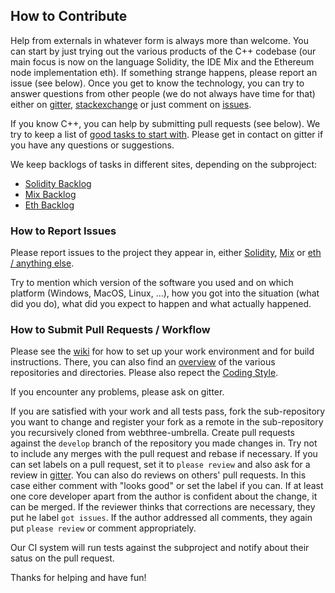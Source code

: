 ## How to Contribute

Help from externals in whatever form is always more than welcome. You can start
by just trying out the various products of the C++ codebase (our main focus
is now on the language Solidity, the IDE Mix and the Ethereum node implementation
eth). If something strange happens, please report an issue (see below).
Once you get to know the technology, you can try to answer questions from
other people (we do not always have time for that) either on [gitter](https://gitter.im/ethereum/cpp-ethereum),
[stackexchange](http://ethereum.stackexchange.com/) or just comment on [issues](http://github.com/ethereum/webthree-umbrella/issues).

If you know C++, you can help by submitting pull requests (see below).
We try to keep a list of [good tasks to start with](https://github.com/ethereum/webthree-umbrella/labels/good%20first%20task).
Please get in contact on gitter if you have any questions or suggestions.

We keep backlogs of tasks in different sites, depending on the subproject:

 * [Solidity Backlog](https://www.pivotaltracker.com/n/projects/1189488)
 * [Mix Backlog](https://github.com/ethereum/mix/issues)
 * [Eth Backlog](https://www.pivotaltracker.com/n/projects/1510366)


### How to Report Issues

Please report issues to the project they appear in, either
[Solidity](https://github.com/ethereum/solidity/issues),
[Mix](https://github.com/ethereum/mix/issues) or
[eth / anything else](https://github.com/ethereum/webthree-umbrella/issues).

Try to mention which version of the software you used and on which platform (Windows, MacOS, Linux, ...),
how you got into the situation (what did you do), what did you expect to happen
and what actually happened.

### How to Submit Pull Requests / Workflow

Please see the [wiki](https://github.com/ethereum/webthree-umbrella/wiki) for how
to set up your work environment and for build instructions. There, you can
also find an [overview](https://github.com/ethereum/webthree-umbrella/wiki/Overview)
of the various repositories and directories.
Please also repect the [Coding Style](CodingStandards.txt).

If you encounter any problems, please ask on gitter.

If you are satisfied with your work and all tests pass,
fork the sub-repository you want to change and register your fork
as a remote in the sub-repository you recursively cloned from webthree-umbrella.
Create pull requests against the `develop` branch of the repository you
made changes in. Try not to include any merges with the pull request and rebase
if necessary. If you can set labels on a pull request, set it to `please review`
and also ask for a review in [gitter](http://gitter.im/ethereum/cpp-ethereum).
You can also do reviews on others' pull requests. In this case either comment
with "looks good" or set the label if you can. If at least one core developer
apart from the author is confident about the change, it can be merged.
If the reviewer thinks that corrections are necessary, they put he label `got issues`.
If the author addressed all comments, they again put `please review` or comment
appropriately.

Our CI system will run tests against the subproject and notify about their satus on the pull request.

Thanks for helping and have fun!
